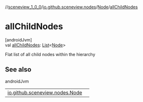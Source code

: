 //[sceneview_1_0_0](../../../index.md)/[io.github.sceneview.nodes](../index.md)/[Node](index.md)/[allChildNodes](all-child-nodes.md)

# allChildNodes

[androidJvm]\
val [allChildNodes](all-child-nodes.md): [List](https://kotlinlang.org/api/latest/jvm/stdlib/kotlin.collections/-list/index.html)&lt;[Node](index.md)&gt;

Flat list of all child nodes within the hierarchy

## See also

androidJvm

| | |
|---|---|
| [io.github.sceneview.nodes.Node](child-nodes.md) |  |
